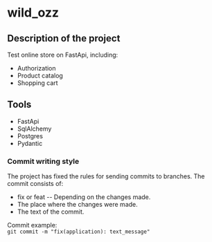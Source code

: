 # wild_ozz

## Description of the project
Test online store on FastApi, including:
* Authorization
* Product catalog
* Shopping cart

## Tools
* FastApi
* SqlAlchemy
* Postgres
* Pydantic

### Commit writing style
The project has fixed the rules for sending commits to branches.
The commit consists of:
* fix or feat -- Depending on the changes made.
* The place where the changes were made.
* The text of the commit.  

Commit example:  
`git commit -m "fix(application): text_message"`
